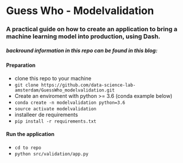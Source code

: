 # Guess Who - Modelvalidation

### A practical guide on how to create an application to bring a machine learning model into production, using Dash. 
##### backround information in this repo can be found in this blog:

#### Preparation
* clone this repo to your machine
* `git clone https://github.com/data-science-lab-amsterdam/GuessWho_modelvalidation.git`
* Create an enviroment with python >= 3.6 (conda example below)
* `conda create -n modelvalidation python=3.6`
* `source activate modelvalidation`
* installeer de requirements
* `pip install -r requirements.txt`

#### Run the application
* `cd to repo`
* `python src/validation/app.py` 
